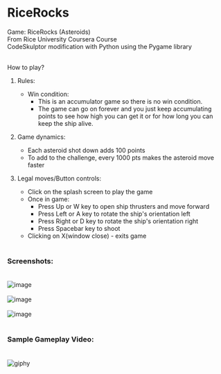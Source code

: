# RiceRocks
Game: RiceRocks (Asteroids)<br>
From Rice University Coursera Course<br>
CodeSkulptor modification with Python using the Pygame library<br><br>

How to play?<br>
1. Rules:<br>
	- Win condition:
		- This is an accumulator game so there is no win condition.<br>
		- The game can go on forever and you just keep accumulating points to see how high you can get it or for how long you can keep the ship alive.<br>
		
2. Game dynamics:<br>
	- Each asteroid shot down adds 100 points<br>
	- To add to the challenge, every 1000 pts makes the asteroid move faster<br>

3. Legal moves/Button controls:<br>
	- Click on the splash screen to play the game<br>
	- Once in game:<br>
		- Press Up or W key to open ship thrusters and move forward<br>
		- Press Left or A key to rotate the ship's orientation left<br>
		- Press Right or D key to rotate the ship's orientation right<br>
		- Press Spacebar key to shoot<br>
	- Clicking on X(window close) - exits game<br><br>


### Screenshots:<br><br>
![image](https://user-images.githubusercontent.com/98131995/224897304-f04371c6-df01-4c4d-b2ce-1de403005cef.png)<br><br>
![image](https://user-images.githubusercontent.com/98131995/224901043-b5974715-649d-43d6-8d7f-f9f84bde90a7.png)<br><br>
![image](https://user-images.githubusercontent.com/98131995/224901844-2d8d7cc1-be93-4fa3-b360-ba9236ee900f.png)<br><br>

### Sample Gameplay Video:<br><br>
![giphy](https://user-images.githubusercontent.com/98131995/224906219-c2d3333b-8fd0-4abc-8fad-949164103d87.gif)<br><br>
